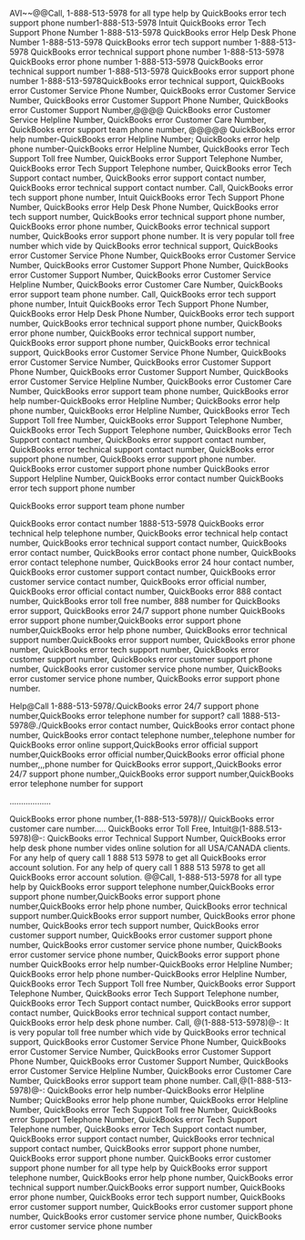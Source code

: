 AVI~~@@Call, 1-888-513-5978 for all type help by QuickBooks  error  tech support phone number1-888-513-5978 Intuit QuickBooks  error  Tech Support Phone Number 1-888-513-5978 QuickBooks  error  Help Desk Phone Number 1-888-513-5978 QuickBooks  error  tech support number 1-888-513-5978 QuickBooks  error  technical support phone number 1-888-513-5978 QuickBooks  error  phone number 1-888-513-5978 QuickBooks  error  technical support number 1-888-513-5978 QuickBooks  error  support phone number 1-888-513-5978QuickBooks  error  technical support, QuickBooks  error  Customer Service Phone Number, QuickBooks  error  Customer Service Number, QuickBooks  error  Customer Support Phone Number, QuickBooks  error  Customer Support Number,@@@@ QuickBooks  error  Customer Service Helpline Number, QuickBooks  error  Customer Care Number, QuickBooks  error  support team phone number, @@@@@ QuickBooks  error  help number-QuickBooks  error  Helpline Number; QuickBooks  error  help phone number-QuickBooks  error  Helpline Number, QuickBooks  error  Tech Support Toll free Number, QuickBooks  error  Support Telephone Number, QuickBooks  error  Tech Support Telephone number, QuickBooks  error  Tech Support contact number, QuickBooks  error  support contact number, QuickBooks  error  technical support contact number. Call, QuickBooks  error  tech support phone number, Intuit QuickBooks  error  Tech Support Phone Number, QuickBooks  error  Help Desk Phone Number, QuickBooks  error  tech support number, QuickBooks  error  technical support phone number, QuickBooks  error  phone number, QuickBooks  error  technical support number, QuickBooks  error  support phone number. It is very popular toll free number which vide by QuickBooks  error  technical support, QuickBooks  error  Customer Service Phone Number, QuickBooks  error  Customer Service Number, QuickBooks  error  Customer Support Phone Number, QuickBooks  error  Customer Support Number, QuickBooks  error  Customer Service Helpline Number, QuickBooks  error  Customer Care Number, QuickBooks  error  support team phone number. Call, QuickBooks  error  tech support phone number, Intuit QuickBooks  error  Tech Support Phone Number, QuickBooks  error  Help Desk Phone Number, QuickBooks  error  tech support number, QuickBooks  error  technical support phone number, QuickBooks  error  phone number, QuickBooks  error  technical support number, QuickBooks  error  support phone number, QuickBooks  error  technical support, QuickBooks  error  Customer Service Phone Number, QuickBooks  error  Customer Service Number, QuickBooks  error  Customer Support Phone Number, QuickBooks  error  Customer Support Number, QuickBooks  error  Customer Service Helpline Number, QuickBooks  error  Customer Care Number, QuickBooks  error  support team phone number, QuickBooks  error  help number-QuickBooks  error  Helpline Number; QuickBooks  error  help phone number, QuickBooks  error  Helpline Number, QuickBooks  error  Tech Support Toll free Number, QuickBooks  error  Support Telephone Number, QuickBooks  error  Tech Support Telephone number, QuickBooks  error  Tech Support contact number, QuickBooks  error  support contact number, QuickBooks  error  technical support contact number, QuickBooks  error  support phone number, QuickBooks  error   support phone number. QuickBooks  error   customer support phone number QuickBooks  error  Support Helpline Number, QuickBooks  error  contact number QuickBooks  error  tech support phone number

QuickBooks  error  support team phone number

QuickBooks  error  contact number 1888-513-5978 QuickBooks  error  technical help telephone number, QuickBooks  error  technical help contact number, QuickBooks  error  technical support contact number, QuickBooks  error  contact number, QuickBooks  error  contact phone number, QuickBooks  error  contact telephone number, QuickBooks  error  24 hour contact number, QuickBooks  error  customer support contact number, QuickBooks  error  customer service contact number, QuickBooks  error  official number, QuickBooks  error  official contact number, QuickBooks  error  888 contact number, QuickBooks  error  toll free number, 888 number for QuickBooks  error  support, QuickBooks  error  24/7 support phone number QuickBooks  error  support phone number,QuickBooks  error  support phone number,QuickBooks  error  help phone number, QuickBooks  error  technical support number.QuickBooks  error  support number, QuickBooks  error  phone number, QuickBooks  error  tech support number, QuickBooks  error  customer support number, QuickBooks  error  customer support phone number, QuickBooks  error  customer service phone number, QuickBooks  error   customer service phone number, QuickBooks  error  support phone number.

Help@Call 1-888-513-5978/.QuickBooks  error 24/7 support phone number,QuickBooks  error  telephone number for support? call 1888-513-5978@./QuickBooks  error  contact number, QuickBooks  error  contact phone number, QuickBooks  error  contact telephone number,,telephone number for QuickBooks  error  online support,QuickBooks  error  official support number,QuickBooks  error  official number,QuickBooks  error   official phone number,,,phone number for QuickBooks  error   support,,QuickBooks  error  24/7 support phone number,,QuickBooks  error  support number,QuickBooks  error  telephone number for support

..................


QuickBooks  error  phone number,(1-888-513-5978)// QuickBooks  error  customer care number..... QuickBooks  error  Toll Free, Intuit@(1-888.513-5978)@-: QuickBooks  error  Technical Support Number, QuickBooks  error  help desk phone number vides online solution for all USA/CANADA clients. For any help of query call 1 888 513 5978 to get all QuickBooks  error  account solution. For any help of query call 1 888 513 5978 to get all QuickBooks  error  account solution. @@Call, 1-888-513-5978 for all type help by QuickBooks  error  support telephone number,QuickBooks  error  support phone number,QuickBooks  error  support phone number,QuickBooks  error  help phone number, QuickBooks  error  technical support number.QuickBooks  error  support number, QuickBooks  error  phone number, QuickBooks  error  tech support number, QuickBooks  error  customer support number, QuickBooks  error  customer support phone number, QuickBooks  error  customer service phone number, QuickBooks  error   customer service phone number, QuickBooks  error  support phone number QuickBooks  error  help number-QuickBooks  error  Helpline Number; QuickBooks  error  help phone number-QuickBooks  error  Helpline Number, QuickBooks  error  Tech Support Toll free Number, QuickBooks  error  Support Telephone Number, QuickBooks  error  Tech Support Telephone number, QuickBooks  error  Tech Support contact number, QuickBooks  error  support contact number, QuickBooks  error  technical support contact number, QuickBooks  error  help desk phone number. Call, @(1-888-513-5978)@-: It is very popular toll free number which vide by QuickBooks  error  technical support, QuickBooks  error  Customer Service Phone Number, QuickBooks  error  Customer Service Number, QuickBooks  error  Customer Support Phone Number, QuickBooks  error  Customer Support Number, QuickBooks  error  Customer Service Helpline Number, QuickBooks  error  Customer Care Number, QuickBooks  error  support team phone number. Call,@(1-888-513-5978)@-: QuickBooks  error  help number-QuickBooks  error  Helpline Number; QuickBooks  error  help phone number, QuickBooks  error  Helpline Number, QuickBooks  error  Tech Support Toll free Number, QuickBooks  error  Support Telephone Number, QuickBooks  error  Tech Support Telephone number, QuickBooks  error  Tech Support contact number, QuickBooks  error  support contact number, QuickBooks  error  technical support contact number, QuickBooks  error  support phone number, QuickBooks  error   support phone number. QuickBooks  error   customer support phone number for all type help by QuickBooks  error  support telephone number, QuickBooks  error  help phone number, QuickBooks  error  technical support number.QuickBooks  error  support number, QuickBooks  error  phone number, QuickBooks  error  tech support number, QuickBooks  error  customer support number, QuickBooks  error  customer support phone number, QuickBooks  error  customer service phone number, QuickBooks  error   customer service phone number
